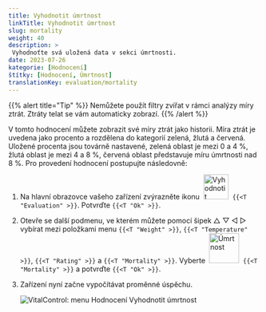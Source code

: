 ```yaml
---
title: Vyhodnotit úmrtnost
linkTitle: Vyhodnotit úmrtnost
slug: mortality
weight: 40
description: >
 Vyhodnoťte svá uložená data v sekci úmrtnosti.
date: 2023-07-26
kategorie: [Hodnocení]
štítky: [Hodnocení, Úmrtnost]
translationKey: evaluation/mortality
---
```

{{% alert title="Tip" %}}
Nemůžete použít filtry zvířat v rámci analýzy míry ztrát. Ztráty telat se vám automaticky zobrazí.
{{% /alert %}}

V tomto hodnocení můžete zobrazit své míry ztrát jako historii. Míra ztrát je uvedena jako procento a rozdělena do kategorií zelená, žlutá a červená. Uložené procenta jsou továrně nastavené, zelená oblast je mezi 0 a 4 %, žlutá oblast je mezi 4 a 8 %, červená oblast představuje míru úmrtnosti nad 8 %.
Pro provedení hodnocení postupujte následovně:

1. Na hlavní obrazovce vašeho zařízení zvýrazněte ikonu &nbsp;<img src="/icons/main/evaluation.svg" width="50" align="bottom" alt="Vyhodnotit" />&nbsp; `{{<T "Evaluation" >}}`. Potvrďte `{{<T "Ok" >}}`.

2. Otevře se další podmenu, ve kterém můžete pomocí šipek △ ▽ ◁ ▷ vybírat mezi položkami menu `{{<T "Weight" >}}`, `{{<T "Temperature" >}}`, `{{<T "Rating" >}}` a `{{<T "Mortality" >}}`. Vyberte &nbsp;<img src="/icons/evaluation/calflosses.svg" width="60" align="bottom" alt="Úmrtnost" />&nbsp; `{{<T "Mortality" >}}` a potvrďte `{{<T "Ok" >}}`.

3. Zařízení nyní začne vypočítávat proměnné úspěchu.

   ![VitalControl: menu Hodnocení Vyhodnotit úmrtnost](../images/mortality.png "Vyhodnotit úmrtnost")
   
